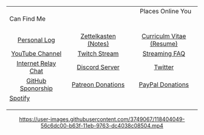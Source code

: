 <center> <!-- I know, right! -->
<table>
<tbody>
<tr><td colspan=3>
<span>&nbsp;&nbsp;&nbsp;&nbsp;&nbsp;&nbsp;&nbsp;
&nbsp;&nbsp;&nbsp;&nbsp;&nbsp;&nbsp;&nbsp;
&nbsp;&nbsp;&nbsp;&nbsp;&nbsp;&nbsp;&nbsp;
&nbsp;&nbsp;&nbsp;&nbsp;&nbsp;&nbsp;&nbsp;
&nbsp;&nbsp;&nbsp;&nbsp;&nbsp;&nbsp;&nbsp;
&nbsp;&nbsp;&nbsp;&nbsp;&nbsp;&nbsp;&nbsp;
&nbsp;&nbsp;&nbsp;&nbsp;&nbsp;&nbsp;&nbsp;
&nbsp;&nbsp;&nbsp;&nbsp;&nbsp;&nbsp;&nbsp;
&nbsp;&nbsp;&nbsp;&nbsp;&nbsp;&nbsp;&nbsp;
&nbsp;&nbsp;&nbsp;&nbsp;&nbsp;&nbsp;&nbsp;
Places Online You Can Find Me
&nbsp;&nbsp;&nbsp;&nbsp;&nbsp;&nbsp;&nbsp;
&nbsp;&nbsp;&nbsp;&nbsp;&nbsp;&nbsp;&nbsp;
&nbsp;&nbsp;&nbsp;&nbsp;&nbsp;&nbsp;&nbsp;
&nbsp;&nbsp;&nbsp;&nbsp;&nbsp;&nbsp;&nbsp;
&nbsp;&nbsp;&nbsp;&nbsp;&nbsp;&nbsp;&nbsp;
&nbsp;&nbsp;&nbsp;&nbsp;&nbsp;&nbsp;&nbsp;
&nbsp;&nbsp;&nbsp;&nbsp;&nbsp;&nbsp;&nbsp;
&nbsp;&nbsp;&nbsp;&nbsp;&nbsp;&nbsp;&nbsp;
&nbsp;&nbsp;&nbsp;&nbsp;&nbsp;&nbsp;&nbsp;
&nbsp;&nbsp;&nbsp;&nbsp;&nbsp;&nbsp;&nbsp;
&nbsp;&nbsp;&nbsp;&nbsp;&nbsp;&nbsp;&nbsp;
&nbsp;&nbsp;&nbsp;&nbsp;&nbsp;&nbsp;&nbsp;
</span>
</td></tr>
<tr class="odd">
<td style="text-align: center;"><a href="https://github.com/rwxrob/log">Personal Log</a></td>
<td style="text-align: center;"><a href="https://github.com/rwxrob/zet">Zettelkasten (Notes)</a></td>
<td style="text-align: center;"><a href="https://github.com/rwxrob/cv">Curriculm Vitae (Resume)</a></td>
</tr>
<tr class="even">
<td style="text-align: center;"><a href="https://youtube.com/rwxrob">YouTube Channel</a></td>
<td style="text-align: center;"><a href="https://twitch.tv/rwxrob">Twitch Stream</a></td>
<td style="text-align: center;"><a href="https://github.com/rwxrob/faq">Streaming FAQ</a></td>
</tr>
<tr class="odd">
<td style="text-align: center;"><a href="https://youtu.be/yuFFY5Zgtj8">Internet Relay Chat</a></td>
<td style="text-align: center;"><a href="https://discord.com/invite/9wydZXY">Discord Server</a></td>
<td style="text-align: center;"><a href="https://twitter.com/rwxrob">Twitter</a></td>
</tr>
<tr class="even">
<td style="text-align: center;"><a href="https://github.com/sponsors/rwxrob">GitHub Sponorship</a></td>
<td style="text-align: center;"><a href="https://www.patreon.com/rwxrob">Patreon Donations</a></td>
<td style="text-align: center;"><a href="https://paypal.me/rwxrob">PayPal Donations</a></td>
</tr>
<tr><td colspan=3><a
href="https://open.spotify.com/user/xe3r9dvrri2cbnqhu5nfs6a1b">Spotify</a></p></td></tr>
</tbody>
</table>

<https://user-images.githubusercontent.com/3749067/118404049-56c6dc00-b63f-11eb-9763-dc4038c08504.mp4>
